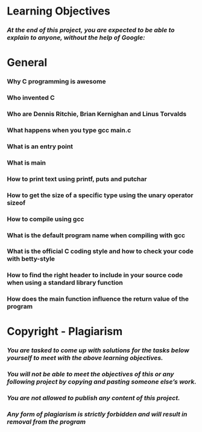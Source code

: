 # Learning Objectives

### <i>At the end of this project, you are expected to be able to explain to anyone, without the help of Google:</i>



# General

### Why C programming is awesome

### Who invented C

### Who are Dennis Ritchie, Brian Kernighan and Linus Torvalds

### What happens when you type gcc main.c

### What is an entry point

### What is main

### How to print text using printf, puts and putchar

### How to get the size of a specific type using the unary operator sizeof

### How to compile using gcc

### What is the default program name when compiling with gcc

### What is the official C coding style and how to check your code with betty-style

### How to find the right header to include in your source code when using a standard library function

### How does the main function influence the return value of the program

# Copyright - Plagiarism

### <i>You are tasked to come up with solutions for the tasks below yourself to meet with the above learning objectives.

### You will not be able to meet the objectives of this or any following project by copying and pasting someone else’s work.

### You are not allowed to publish any content of this project.

### Any form of plagiarism is strictly forbidden and will result in removal from the program</i>
